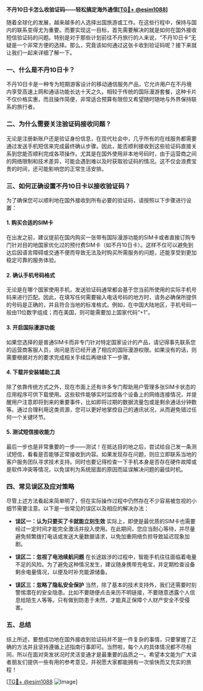 **不丹10日卡怎么收验证码——轻松搞定海外通信[[TG💪+ @esim1088](https://t.me/s/esim1088)]**

随着全球化的发展，越来越多的人选择出国旅游或工作。在这些行程中，保持与国内的联系变得尤为重要。而要实现这一目标，首先需要解决的就是如何在国外接收短信验证码的问题。特别是对于那些计划前往不丹旅行的人来说，“不丹10日卡”无疑是一个非常方便的选择。那么，究竟该如何通过这张卡收到验证码呢？接下来就让我们一起来详细了解一下。

### 一、什么是不丹10日卡？

不丹10日卡是一种专为短期游客设计的移动通信服务产品，它允许用户在不丹境内享受高速上网和通话功能长达十天之久。相较于传统的国际漫游套餐，这种卡片不仅价格实惠，而且操作简便，非常适合预算有限但又希望随时随地与外界保持联系的旅行者。

### 二、为什么需要关注验证码接收问题？

无论是注册新账户还是验证身份信息，在现代社会中，几乎所有的在线服务都需要通过发送手机短信来完成最终确认步骤。因此，能否顺利接收到这些验证码直接关系到您能否顺利完成各项操作。尤其是在国外使用非本地号码时，由于运营商之间的网络限制和技术差异，可能会遇到难以及时获取验证码的情况。这不仅会浪费宝贵的时间，还可能影响您的正常生活安排。

### 三、如何正确设置不丹10日卡以接收验证码？

为了确保您可以顺利地在国外接收到所有必要的验证码，请按照以下步骤进行设置：

#### 1. 购买合适的SIM卡
在出发之前，建议提前在国内购买一张带有国际漫游功能的SIM卡或者直接订购专门针对目的地国家优化过的预付费SIM卡（如不丹10日卡）。这样不仅可以避免到达后因语言障碍或交通不便而导致无法及时购买所需服务的问题，还能享受到更加稳定可靠的服务体验。

#### 2. 确认手机号码格式
无论是在哪个国家使用手机，发送验证码通常都会基于您当前所使用的实际手机号码来进行匹配。因此，在填写任何需要输入电话号码的地方时，请务必确保所提供的号码是正确的，并且符合当地的标准格式。例如，在中国大陆地区，手机号码一般由11位数字组成；而在美国，则可能需要加上国家代码“+1”。

#### 3. 开启国际漫游功能
如果您选择的是普通SIM卡而非专门针对特定国家设计的产品，请记得事先联系您的运营商客服人员，询问是否已经开通了相应的国际漫游权限。如果没有的话，则需要根据对方的要求完成相关手续后再继续下一步骤。

#### 4. 下载并安装辅助工具
除了依靠传统方式之外，现在市面上还有许多专门帮助用户管理多张SIM卡状态的应用程序可供下载使用。这些软件能够实时监控各个设备上的网络连接情况，并提醒用户注意即将到来的重要事件，比如即将过期的数据流量包或是剩余通话分钟数等。通过合理利用这类资源，您可以更好地掌控自己的通讯状况，从而避免错过任何一个关键环节。

#### 5. 测试短信接收能力
最后一步也是非常重要的一步——测试！在抵达目的地之后，尝试给自己发一条测试短信，看看是否能够正常接收到内容。如果发现存在问题，则应立即联系当地的客户服务团队寻求技术支持。同时也要记得检查一下手机本身是否存在硬件故障或是软件冲突等情况，以免误判为系统层面的原因而延误解决问题的最佳时机。

### 四、常见误区及应对策略

尽管上述方法看起来简单明了，但在实际操作过程中仍然存在不少容易被忽视的小细节需要注意。以下是一些常见的误区以及相应的解决办法：

- **误区一：认为只要买了卡就能立刻生效**
  实际上，即使是最优质的SIM卡也需要经过一定时间才能完全激活并投入使用。在此期间，您应当耐心等待，并尽量避免频繁拨打电话或发送大量数据请求，以免加重网络负担导致延迟现象加剧。
  
- **误区二：忽视了电池续航问题**
  在长途跋涉的过程中，智能手机往往面临着电量不足的风险。为了避免这种情况发生，建议随身携带充电宝，并定期检查设备剩余电量情况，以便及时补充能源储备。
  
- **误区三：忽略了隐私安全保护**
  当然，除了基本的技术支持外，我们还需要时刻警惕潜在的安全隐患。比如不要随便点击来历不明链接，不要随意透露个人信息给陌生人等等。只有做到防患于未然，才能真正保障个人财产安全不受侵害。

### 五、总结

综上所述，要想成功地在国外接收到验证码并不是一件复杂的事情，只要掌握了正确的方法并且坚持遵循上述指南行事即可。当然啦，每个人的具体情况都不尽相同，所以在面对突发状况时灵活变通才是最重要的品质之一。希望本文能为广大读者朋友们提供一些有用的参考意见，并祝愿大家都能拥有一次愉快而又充实的旅程！

[[TG💪+ @esim1088](https://t.me/s/esim1088) ![Image](https://i.postimg.cc/4NQfJmqS/Snipaste-2025-05-13-00-14-12.png)]
